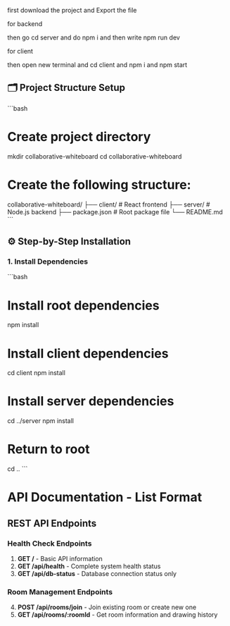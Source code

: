  first download the project and Export the file

for backend

 then go cd server  and do npm i  and then write npm run dev 

 for client

  then  open new terminal  and cd client  and npm i and npm start 



## 🗂️ Project Structure Setup

\`\`\`bash
# Create project directory
mkdir collaborative-whiteboard
cd collaborative-whiteboard

# Create the following structure:
collaborative-whiteboard/
├── client/                 # React frontend
├── server/                 # Node.js backend
├── package.json           # Root package file
└── README.md
\`\`\`

## ⚙️ Step-by-Step Installation

### 1. Install Dependencies

\`\`\`bash
# Install root dependencies
npm install

# Install client dependencies
cd client
npm install

# Install server dependencies
cd ../server
npm install

# Return to root
cd ..
\`\`\`
  



  # **API Documentation - List Format**

## **REST API Endpoints**

 
 

### **Health Check Endpoints**

1. **GET /** - Basic API information
2. **GET /api/health** - Complete system health status
3. **GET /api/db-status** - Database connection status only


### **Room Management Endpoints**

4. **POST /api/rooms/join** - Join existing room or create new one
5. **GET /api/rooms/:roomId** - Get room information and drawing history